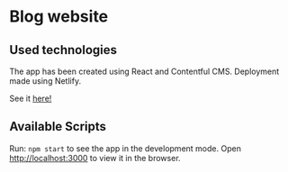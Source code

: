 # Blog website

## Used technologies

The app has been created using React and Contentful CMS.
Deployment made using Netlify.

See it [here!](https://61920c7d1b080f000808941c--blogwithcontentful.netlify.app/)

## Available Scripts

Run: `npm start` to see the app in the development mode.
Open [http://localhost:3000](http://localhost:3000) to view it in the browser.